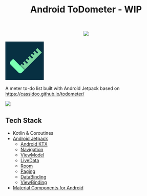 <h1 align="center">Android ToDometer - WIP</h1></br>

<p align="center">
<img src="https://github.com/serbelga/ToDometer/workflows/Android%20CI/badge.svg">
</p>

<img src="./art/icon.svg" width="120">

A meter to-do list built with Android Jetpack based on https://cassidoo.github.io/todometer/

<img src="./resources/android_todometer.gif" width="360">

## Tech Stack
* Kotlin & Coroutines
* [Android Jetpack](https://developer.android.com/jetpack)
  * [Android KTX](https://developer.android.com/kotlin/ktx)
  * [Navigation](https://developer.android.com/guide/navigation)
  * [ViewModel](https://developer.android.com/topic/libraries/architecture/viewmodel)
  * [LiveData](https://developer.android.com/topic/libraries/architecture/livedata)
  * [Room](https://developer.android.com/topic/libraries/architecture/room)
  * [Paging](https://developer.android.com/topic/libraries/architecture/paging)
  * [DataBinding](https://developer.android.com/topic/libraries/data-binding)
  * [ViewBinding](https://developer.android.com/topic/libraries/view-binding)
* [Material Components for Android](https://github.com/material-components/material-components-android)

